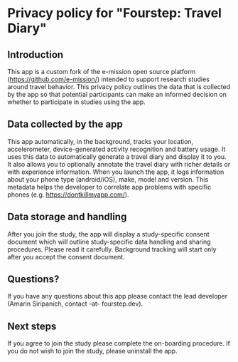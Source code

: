 # Privacy policy for "Fourstep: Travel Diary"

## Introduction

This app is a custom fork of the e-mission open source platform (https://github.com/e-mission/) intended to support research studies around travel behavior. This privacy policy outlines the data that is collected by the app so that potential participants can make an informed decision on whether to participate in studies using the app.

## Data collected by the app

This app automatically, in the background, tracks your location, accelerometer, device-generated activity recognition and battery usage. It uses this data to automatically generate a travel diary and display it to you. It also allows you to optionally annotate the travel diary with richer details or with experience information. When you launch the app, it logs information about your phone type (android/iOS), make, model and version. This metadata helps the developer to correlate app problems with specific phones (e.g. https://dontkillmyapp.com/).

## Data storage and handling

After you join the study, the app will display a study-specific consent document which will outline study-specific data handling and sharing procedures. Please read it carefully. Background tracking will start only after you accept the consent document. 

## Questions?

If you have any questions about this app please contact the lead developer (Amarin Siripanich, contact -at- fourstep.dev).

## Next steps

If you agree to join the study please complete the on-boarding procedure. If you do not wish to join the study, please uninstall the app.
